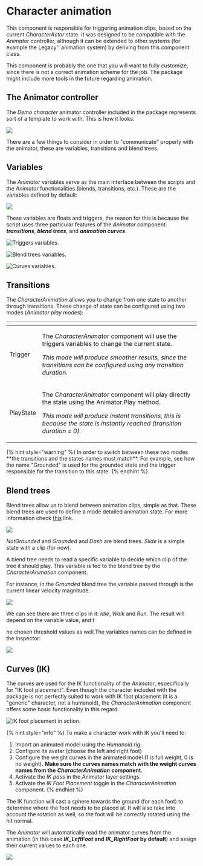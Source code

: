 # Character animation

This component is responsible for triggering animation clips, based on the current _CharacterActor_ state. It was designed to be compatible with the _Animator_ controller, although it can be extended to other systems \(for example the Legacy'' animation system\) by deriving from this component class.

This component is probably the one that you will want to fully customize, since there is not a correct animation scheme for the job. The package might include more tools in the future regarding animation.

## The Animator controller

The _Demo character_ animator controller included in the package represents sort of a template to work with. This is how it looks:

![](../../.gitbook/assets/imagen%20%2842%29.png)

There are a few things to consider in order to "communicate" properly with the animator, these are variables, transitions and blend trees.

## Variables

The _Animator_ variables serve as the main interface between the scripts and the _Animator_ functionalities \(blends, transitions, etc.\). These are the variables defined by default:

![](../../.gitbook/assets/imagen%20%2818%29.png)

These variables are floats and triggers, the reason for this is because the script uses three particular features of the _Animator_ component: _**transitions**_, _**blend trees**_, and _**animation curves**_.

![Triggers variables.](../../.gitbook/assets/imagen%20%2814%29.png)

![Blend trees variables.](../../.gitbook/assets/imagen%20%2837%29.png)

![Curves variables.](../../.gitbook/assets/imagen%20%2822%29.png)

## Transitions

The _CharacterAnimation_ allows you to change from one state to another through transitions. These change of state can be configured using two modes \(_Animator play modes_\):

<table>
  <thead>
    <tr>
      <th style="text-align:left"></th>
      <th style="text-align:left"></th>
    </tr>
  </thead>
  <tbody>
    <tr>
      <td style="text-align:left">Trigger</td>
      <td style="text-align:left">
        <p>The <em>CharacterAnimator</em> component will use the triggers variables
          to change the current state.</p>
        <p></p>
        <p><em>This mode will produce smoother results, since the transitions can be configured using any transition duration.</em>
        </p>
      </td>
    </tr>
    <tr>
      <td style="text-align:left">PlayState</td>
      <td style="text-align:left">
        <p>The <em>CharacterAnimator</em> component will play directly the state using
          the Animator.Play method.</p>
        <p></p>
        <p><em>This mode will produce instant transitions, this is because the state is instantly reached (transition duration = 0).</em>
        </p>
      </td>
    </tr>
  </tbody>
</table>{% hint style="warning" %}
In order to switch between these two modes **the transitions and the states names must match**. For example, see how the name "Grounded" is used for the grounded state and the trigger responsible for the transition to this state.
{% endhint %}

## Blend trees

Blend trees allow us to blend between animation clips, simple as that. These blend trees are used to define a mode detailed animation state. For more information check [this](https://docs.unity3d.com/Manual/class-BlendTree.html) link.

![](../../.gitbook/assets/imagen%20%2845%29.png)

_NotGrounded_ and _Grounded_ and _Dash_ are blend trees. _Slide_ is a simple state with a clip \(for now\).

A blend tree needs to read a specific variable to decide which clip of the tree it should play. This variable is fed to the blend tree by the _CharacterAnimation_ component. 

For instance, in the _Grounded_ blend tree the variable passed through is the current linear velocity magnitude. 

![](../../.gitbook/assets/animator-blend.gif)

We can see there are three clips in it: _Idle_, _Walk_ and _Run_. The result will depend on the variable value, and t

he chosen threshold values as well.The variables names can be defined in the inspector:

![](../../.gitbook/assets/imagen%20%2821%29.png)

## Curves \(IK\)

The curves are used for the IK functionality of the _Animator_, especifically for "IK foot placement". Even though the character included with the package is not perfectly suited to work with IK foot placement \(it is a "generic" character, not a humanoid\), the _CharacterAnimation_ component offers some basic functionality in this regard.

![IK foot placement in action.](../../.gitbook/assets/ik.png)

{% hint style="info" %}
To make a character work with IK you'll need to:

1. Import an animated model using the _Humanoid_ rig.
2. Configure its avatar \(choose the left and right foot\)
3. Configure the weight curves in the animated model \(1 is full weight, 0 is no weight\). **Make sure the curves names match with the weight curves names from the** _**CharacterAnimation**_ **component**.
4. Activate the _IK pass_ in the Animator layer settings.
5. Activate the _IK Foot Placement_ toggle in the _CharacterAnimation_ component.
{% endhint %}

The IK function will cast a sphere towards the ground \(for each foot\) to determine where the foot needs to be placed at. It will also take into account the rotation as well, so the foot will be correctly rotated using the hit normal.

The _Animator_ will automatically read the animator curves from the animation \(in this case _**IK\_LeftFoot**_ **and** _**IK\_RightFoot**_ **by default**\) and assign their current values to each one.

![](../../.gitbook/assets/animation-ik-curve.gif)

